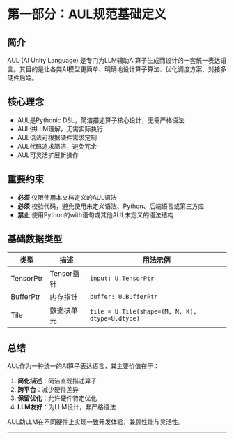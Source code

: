 # 第一部分：AUL规范基础定义

## 简介

AUL (AI Unity Language) 是专门为LLM辅助AI算子生成而设计的一套统一表达语言。其目的是让各类AI模型更简单、明确地设计算子算法、优化调度方案、对接多硬件后端。

## 核心理念

- AUL是Pythonic DSL，简洁描述算子核心设计，无需严格语法
- AUL供LLM理解，无需实际执行
- AUL语法可根据硬件需求定制
- AUL代码追求简洁，避免冗余
- AUL可灵活扩展新操作

## 重要约束

- **必须** 仅限使用本文档定义的AUL语法
- **必须** 校验代码，避免使用未定义语法、Python、后端语言或第三方库
- **禁止** 使用Python的with语句或其他AUL未定义的语法结构

## 基础数据类型

| 类型 | 描述 | 用法示例 |
|-----|-----|---------|
| TensorPtr | Tensor指针 | `input: U.TensorPtr` |
| BufferPtr | 内存指针 | `buffer: U.BufferPtr` |
| Tile | 数据块单元 | `tile = U.Tile(shape=(M, N, K), dtype=U.dtype)` |

## 总结

AUL作为一种统一的AI算子表达语言，其主要价值在于：

1. **简化描述**：简洁直观描述算子
2. **跨平台**：减少硬件差异
3. **保留优化**：允许硬件特定优化
4. **LLM友好**：为LLM设计，非严格语法

AUL助LLM在不同硬件上实现一致开发体验，兼顾性能与灵活性。

----------------------------------------------------------
